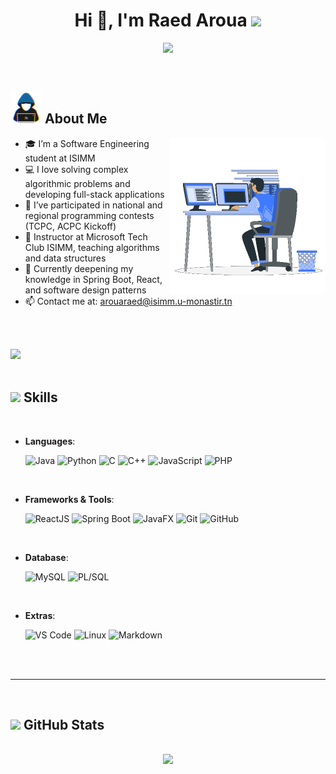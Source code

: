 <h1 align="center"><b>Hi 👋, I'm Raed Aroua</b> <img src="https://media.giphy.com/media/hvRJCLFzcasrR4ia7z/giphy.gif" width="35"></h1>

<p align="center">
  <a href="https://github.com/DenverCoder1/readme-typing-svg"><img src="https://readme-typing-svg.herokuapp.com?font=Time+New+Roman&color=cyan&size=25&center=true&vCenter=true&width=600&height=100&lines=Software+Engineering+Student;Competitive+Programmer;Full-Stack+Developer;Tech+Enthusiast;Always+Learning..."></a>
</p>

<br>

## <picture><img src = "https://github.com/0xAbdulKhalid/0xAbdulKhalid/raw/main/assets/mdImages/about_me.gif" width = 50px></picture> **About Me**

<picture> <img align="right" src="https://github.com/0xAbdulKhalid/0xAbdulKhalid/raw/main/assets/mdImages/Right_Side.gif" width = 250px></picture>

- 🎓 I’m a Software Engineering student at ISIMM
- 💻 I love solving complex algorithmic problems and developing full-stack applications
- 🚀 I’ve participated in national and regional programming contests (TCPC, ACPC Kickoff)
- 🧠 Instructor at Microsoft Tech Club ISIMM, teaching algorithms and data structures
- 🌱 Currently deepening my knowledge in Spring Boot, React, and software design patterns
- 📫 Contact me at: [arouaraed@isimm.u-monastir.tn](mailto:arouaraed@isimm.u-monastir.tn)

<br><br>

<img src="https://user-images.githubusercontent.com/73097560/115834477-dbab4500-a447-11eb-908a-139a6edaec5c.gif"><br><br>

## <img src="https://media2.giphy.com/media/QssGEmpkyEOhBCb7e1/giphy.gif" width ="25"><b> Skills</b>
<br>

<p align="center">

- **Languages**:

    ![Java](https://img.shields.io/badge/Java-%23ED8B00.svg?style=for-the-badge&logo=java&logoColor=white)
    ![Python](https://img.shields.io/badge/Python-%2314354C.svg?style=for-the-badge&logo=python&logoColor=white)
    ![C](https://img.shields.io/badge/C-%2300599C.svg?style=for-the-badge&logo=c&logoColor=white)
    ![C++](https://img.shields.io/badge/C++-%2300599C.svg?style=for-the-badge&logo=c%2B%2B&logoColor=white)
    ![JavaScript](https://img.shields.io/badge/JavaScript-%23F7DF1E.svg?style=for-the-badge&logo=javascript&logoColor=black)
    ![PHP](https://img.shields.io/badge/PHP-%23777BB4.svg?style=for-the-badge&logo=php&logoColor=white)

<br>

- **Frameworks & Tools**:

    ![ReactJS](https://img.shields.io/badge/React-%2320232a.svg?style=for-the-badge&logo=react&logoColor=%2361DAFB)
    ![Spring Boot](https://img.shields.io/badge/Spring%20Boot-6DB33F?style=for-the-badge&logo=spring-boot&logoColor=white)
    ![JavaFX](https://img.shields.io/badge/JavaFX-0095D5?style=for-the-badge&logo=java&logoColor=white)
    ![Git](https://img.shields.io/badge/git-%23F05033.svg?style=for-the-badge&logo=git&logoColor=white)
    ![GitHub](https://img.shields.io/badge/github-%23121011.svg?style=for-the-badge&logo=github&logoColor=white)

<br>

- **Database**:

    ![MySQL](https://img.shields.io/badge/MySQL-%2300f.svg?style=for-the-badge&logo=mysql&logoColor=white)
    ![PL/SQL](https://img.shields.io/badge/PL--SQL-F80000?style=for-the-badge&logo=oracle&logoColor=white)

<br>

- **Extras**:

    ![VS Code](https://img.shields.io/badge/VS%20Code-0078D4.svg?style=for-the-badge&logo=visual-studio-code&logoColor=white)
    ![Linux](https://img.shields.io/badge/Linux-FCC624?style=for-the-badge&logo=linux&logoColor=black)
    ![Markdown](https://img.shields.io/badge/Markdown-%23000000.svg?style=for-the-badge&logo=markdown&logoColor=white)

</p>

<br>
<br>

-----

<br>

## <img src="https://media.giphy.com/media/iY8CRBdQXODJSCERIr/giphy.gif" width="35"><b> GitHub Stats </b>
<br>

<div align="center">

<a href="https://github.com/arouaraed">
  <img src="https://github-readme-stats.vercel.app/api?username=arouaraed&include_all_commits=true&count_private=true&show_icons=true&line_height=20&title_color=cyan&icon_color=cyan&text_color=white&bg_color=0,000000,130F40" width="450"/>
  <img src="https://github-readme-stats.vercel.app/api/top-langs?username=arouaraed&show_icons=true&locale=en&layout=compact&line_height=20&title_color=cyan&icon_col
